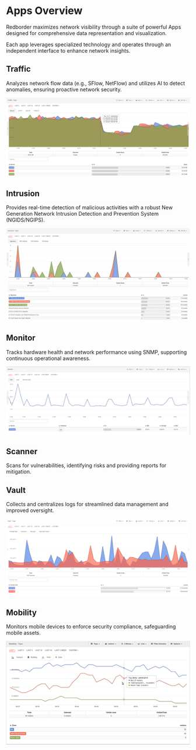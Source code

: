 
# Apps Overview

Redborder maximizes network visibility through a suite of powerful Apps designed for comprehensive data representation and visualization. 

Each app leverages specialized technology and operates through an independent interface to enhance network insights.

## Traffic

Analyzes network flow data (e.g., SFlow, NetFlow) and utilizes AI to detect anomalies, ensuring proactive network security.

![Traffic](images/ch04_img003.png)

## Intrusion

Provides real-time detection of malicious activities with a robust New Generation Network Intrusion Detection and Prevention System (NGIDS/NGIPS).

![Intrusion](images/ch04_img004.png)

## Monitor

Tracks hardware health and network performance using SNMP, supporting continuous operational awareness.

![Monitor](images/ch04_img005.png)

## Scanner

Scans for vulnerabilities, identifying risks and providing reports for mitigation.

## Vault

Collects and centralizes logs for streamlined data management and improved oversight.

![Vault](images/ch04_img006.png)

## Mobility

Monitors mobile devices to enforce security compliance, safeguarding mobile assets.

![Mobility](images/ch04_img007.png)
